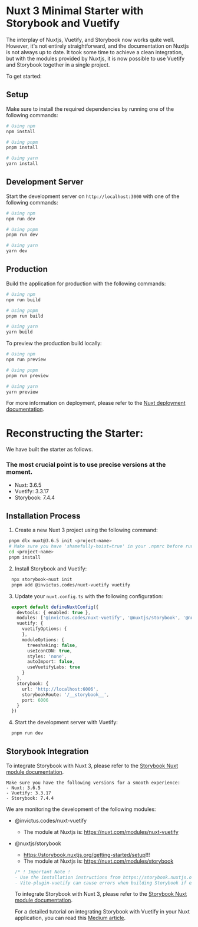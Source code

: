 

# Nuxt 3 Minimal Starter with Storybook and Vuetify

The interplay of Nuxtjs, Vuetify, and Storybook now works quite well. However, it's not entirely straightforward, and the documentation on Nuxtjs is not always up to date. It took some time to achieve a clean integration, but with the modules provided by Nuxtjs, it is now possible to use Vuetify and Storybook together in a single project. 

To get started:

## Setup

Make sure to install the required dependencies by running one of the following commands:

```bash
# Using npm
npm install

# Using pnpm
pnpm install

# Using yarn
yarn install
```

## Development Server

Start the development server on `http://localhost:3000` with one of the following commands:

```bash
# Using npm
npm run dev

# Using pnpm
pnpm run dev

# Using yarn
yarn dev
```

## Production

Build the application for production with the following commands:

```bash
# Using npm
npm run build

# Using pnpm
pnpm run build

# Using yarn
yarn build
```

To preview the production build locally:

```bash
# Using npm
npm run preview

# Using pnpm
pnpm run preview

# Using yarn
yarn preview
```

For more information on deployment, please refer to the [Nuxt deployment documentation](https://nuxt.com/docs/getting-started/deployment).

# Reconstructing the Starter:

We have built the starter as follows.

### The most crucial point is to use precise versions at the moment.
- Nuxt: 3.6.5
- Vuetify: 3.3.17
- Storybook: 7.4.4

## Installation Process

1. Create a new Nuxt 3 project using the following command:

  ```bash
   pnpm dlx nuxt@3.6.5 init <project-name>
   # Make sure you have 'shamefully-hoist=true' in your .npmrc before running pnpm install
   cd <project-name>
   pnpm install
  ```

2. Install Storybook and Vuetify:

  ```bash
    npx storybook-nuxt init
    pnpm add @invictus.codes/nuxt-vuetify vuetify 
  ```

3. Update your `nuxt.config.ts` with the following configuration:

  ```typescript
    export default defineNuxtConfig({
      devtools: { enabled: true },
      modules: ['@invictus.codes/nuxt-vuetify', '@nuxtjs/storybook', '@nuxtjs/eslint-module'],
      vuetify: {
        vuetifyOptions: {
        },
        moduleOptions: {
          treeshaking: false,
          useIconCDN: true,
          styles: 'none',
          autoImport: false,
          useVuetifyLabs: true
        }
      },
      storybook: {
        url: 'http://localhost:6006',
        storybookRoute: '/__storybook__',
        port: 6006
      }
    })
  ```

4. Start the development server with Vuetify:

  ```bash
    pnpm run dev
  ```

## Storybook Integration

To integrate Storybook with Nuxt 3, please refer to the [Storybook Nuxt module documentation](https://storybook.nuxtjs.org/).

```
Make sure you have the following versions for a smooth experience:
- Nuxt: 3.6.5
- Vuetify: 3.3.17
- Storybook: 7.4.4
```

We are monitoring the development of the following modules:

- @invictus.codes/nuxt-vuetify
  - The module at Nuxtjs is: https://nuxt.com/modules/nuxt-vuetify

- @nuxtjs/storybook
  - https://storybook.nuxtjs.org/getting-started/setup!!!
  - The module at Nuxtjs is: https://nuxt.com/modules/storybook
  ```javascript
  /* ! Important Note !
  - Use the installation instructions from https://storybook.nuxtjs.org/getting-started/setup. The instructions from the module page did not lead to the desired outcome.
  - Vite-plugin-vuetify can cause errors when building Storybook if exact versions are not followed. Remove vite-plugin-vuetify and follow the instructions.
  ```
  To integrate Storybook with Nuxt 3, please refer to the [Storybook Nuxt module documentation](https://storybook.nuxtjs.org/).

  For a detailed tutorial on integrating Storybook with Vuetify in your Nuxt application, you can read this [Medium article](https://medium.com/@chakas3/tutorial-integrating-storybook-with-vuetify-in-your-nuxt-application-ac8af5a0a946).
